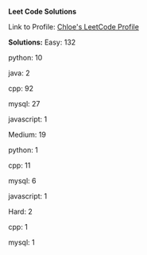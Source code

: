 **Leet Code Solutions**

Link to Profile: [Chloe's LeetCode Profile](https://leetcode.com/u/ChloeCrozier/)

**Solutions:**
Easy: 132

  python: 10

  java: 2

  cpp: 92

  mysql: 27

  javascript: 1


Medium: 19

  python: 1

  cpp: 11

  mysql: 6

  javascript: 1


Hard: 2

  cpp: 1

  mysql: 1